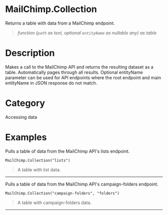 # MailChimp.Collection
Returns a table with data from a MailChimp endpoint.
> _function (<code>path</code> as text, optional <code>entityName</code> as nullable any) as table_

# Description 
Makes a call to the MailChimp API and returns the resulting dataset as a table. Automatically pages through all results. Optional entityName parameter can be used for API endpoints where the root endpoint and main entityName in JSON response do not match.
# Category 
Accessing data
# Examples 
Pulls a table of data from the MailChimp API's lists endpoint.
```
MailChimp.Collection("lists")
```
> A table with list data.

***
Pulls a table of data from the MailChimp API's campaign-folders endpoint.
```
MailChimp.Collection("campaign-folders", "folders")
```
> A table with campaign-folders data.

***

